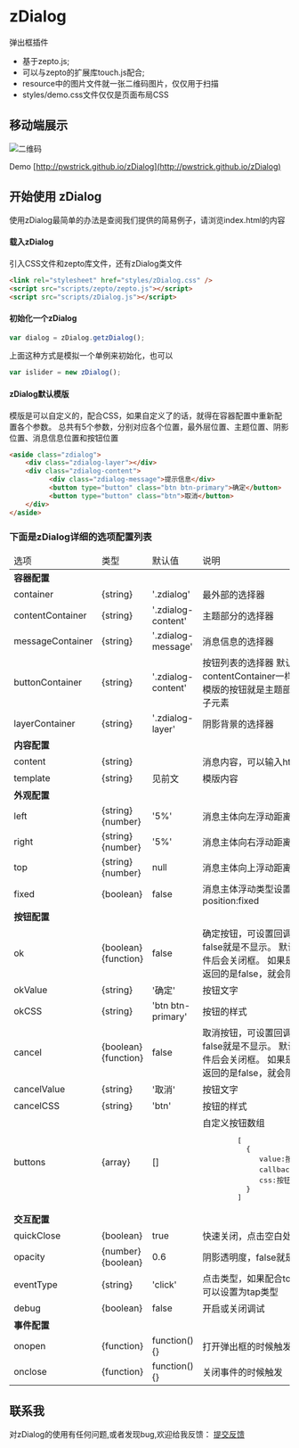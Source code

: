 # zDialog
弹出框插件

- 基于zepto.js;
- 可以与zepto的扩展库touch.js配合;
- resource中的图片文件就一张二维码图片，仅仅用于扫描
- styles/demo.css文件仅仅是页面布局CSS

## 移动端展示
![二维码](http://pwstrick.github.io/zDialog/resource/qrcode1.png) 

Demo [http://pwstrick.github.io/zDialog](http://pwstrick.github.io/zDialog)

## 开始使用 zDialog

使用zDialog最简单的办法是查阅我们提供的简易例子，请浏览index.html的内容

#### 载入zDialog

引入CSS文件和zepto库文件，还有zDialog类文件
``` html
<link rel="stylesheet" href="styles/zDialog.css" />
<script src="scripts/zepto/zepto.js"></script>
<script src="scripts/zDialog.js"></script>
```

#### 初始化一个zDialog

``` javascript
var dialog = zDialog.getzDialog();
```

上面这种方式是模拟一个单例来初始化，也可以

``` javascript
var islider = new zDialog();
```

#### zDialog默认模版
模版是可以自定义的，配合CSS，如果自定义了的话，就得在容器配置中重新配置各个参数。
总共有5个参数，分别对应各个位置，最外层位置、主题位置、阴影位置、消息信息位置和按钮位置
``` html
<aside class="zdialog">
	<div class="zdialog-layer"></div>
	<div class="zdialog-content">
		  <div class="zdialog-message">提示信息</div>
		  <button type="button" class="btn btn-primary">确定</button>
		  <button type="button" class="btn">取消</button>
	</div>
</aside>
```

### 下面是zDialog详细的选项配置列表
<table>
<thead>
    <tr>
        <td>选项</td>
        <td>类型</td>
        <td>默认值</td>
        <td>说明</td>
    </tr>
</thead>
<tbody>
    <tr>
        <td colspan="4"><b>容器配置</b></td>
    </tr>
    <tr>
        <td>container</td>
        <td>{string}</td>
        <td>'.zdialog'</td>
        <td>最外部的选择器</td>
    </tr>
    <tr>
        <td>contentContainer</td>
        <td>{string}</td>
        <td>'.zdialog-content'</td>
        <td>主题部分的选择器</td>
    </tr>
    <tr>
        <td>messageContainer</td>
        <td>{string}</td>
        <td>'.zdialog-message'</td>
        <td>消息信息的选择器</td>
    </tr>
    <tr>
        <td>buttonContainer</td>
        <td>{string}</td>
        <td>'.zdialog-content'</td>
        <td>按钮列表的选择器
        默认值和contentContainer一样
        因为默认模版的按钮就是主题部分的直接子元素</td>
    </tr>
    <tr>
        <td>layerContainer</td>
        <td>{string}</td>
        <td>'.zdialog-layer'</td>
        <td>阴影背景的选择器</td>
    </tr>
    <tr>
        <td colspan="4"><b>内容配置</b></td>
    </tr>
    <tr>
        <td>content</td>
        <td>{string}</td>
        <td></td>
        <td>消息内容，可以输入html标签</td>
    </tr>
    <tr>
        <td>template</td>
        <td>{string}</td>
        <td>见前文</td>
        <td>模版内容</td>
    </tr>
    <tr>
        <td colspan="4"><b>外观配置</b></td>
    </tr>
    <tr>
        <td>left</td>
        <td>{string}
        {number}</td>
        <td>'5%'</td>
        <td>消息主体向左浮动距离</td>
    </tr>
    <tr>
        <td>right</td>
        <td>{string}
        {number}</td>
        <td>'5%'</td>
        <td>消息主体向右浮动距离</td>
    </tr>
    <tr>
        <td>top</td>
        <td>{string}
        {number}</td>
        <td>null</td>
        <td>消息主体向上浮动距离</td>
    </tr>
    <tr>
        <td>fixed</td>
        <td>{boolean}</td>
        <td>false</td>
        <td>消息主体浮动类型设置为：position:fixed</td>
    </tr>
    <tr>
        <td colspan="4"><b>按钮配置</b></td>
    </tr>
    <tr>
        <td>ok</td>
        <td>{boolean}
        {function}</td>
        <td>false</td>
        <td>确定按钮，可设置回调函数，false就是不显示。
        默认触发事件后会关闭框。
        如果是回调函数返回的是false，就会阻止关闭
        </td>
    </tr>
    <tr>
        <td>okValue</td>
        <td>{string}</td>
        <td>'确定'</td>
        <td>按钮文字</td>
    </tr>
    <tr>
        <td>okCSS</td>
        <td>{string}</td>
        <td>'btn btn-primary'</td>
        <td>按钮的样式</td>
    </tr>
    <tr>
        <td>cancel</td>
        <td>{boolean}
        {function}</td>
        <td>false</td>
        <td>取消按钮，可设置回调函数，false就是不显示。
        默认触发事件后会关闭框。
        如果是回调函数返回的是false，就会阻止关闭
        </td>
    </tr>
    <tr>
        <td>cancelValue</td>
        <td>{string}</td>
        <td>'取消'</td>
        <td>按钮文字</td>
    </tr>
    <tr>
        <td>cancelCSS</td>
        <td>{string}</td>
        <td>'btn'</td>
        <td>按钮的样式</td>
    </tr>
    <tr>
        <td>buttons</td>
        <td>{array}</td>
        <td>[]</td>
        <td>自定义按钮数组
        <pre>
        [
          {
             value:按钮内容,
             callback:回调函数,
             css:按钮样式
          }
        ]</pre>
        </td>
    </tr>
    <tr>
        <td colspan="4"><b>交互配置</b></td>
    </tr>
    <tr>
        <td>quickClose</td>
        <td>{boolean}</td>
        <td>true</td>
        <td>快速关闭，点击空白处关闭</td>
    </tr>
    <tr>
        <td>opacity</td>
        <td>{number}
        {boolean}</td>
        <td>0.6</td>
        <td>阴影透明度，false就是完全透明</td>
    </tr>
    <tr>
        <td>eventType</td>
        <td>{string}</td>
        <td>'click'</td>
        <td>点击类型，如果配合touch.js，可以设置为tap类型</td>
    </tr>
    <tr>
        <td>debug</td>
        <td>{boolean}</td>
        <td>false</td>
        <td>开启或关闭调试</td>
    </tr>
    <tr>
        <td colspan="4"><b>事件配置</b></td>
    </tr>
    <tr>
        <td>onopen</td>
        <td>{function}</td>
        <td>function(){}</td>
        <td>打开弹出框的时候触发</td>
    </tr>
    <tr>
        <td>onclose</td>
        <td>{function}</td>
        <td>function(){}</td>
        <td>关闭事件的时候触发</td>
    </tr>
</tbody>
</table>

## 联系我
对zDialog的使用有任何问题,或者发现bug,欢迎给我反馈：
[提交反馈](https://github.com/pwstrick/zDialog/issues/new)
